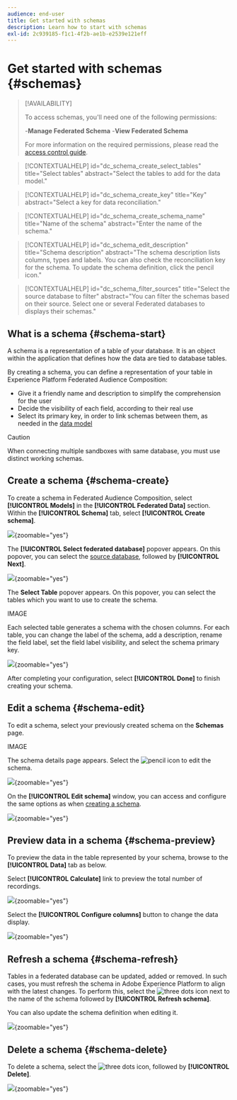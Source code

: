 ```yaml
---
audience: end-user
title: Get started with schemas
description: Learn how to start with schemas
exl-id: 2c939185-f1c1-4f2b-ae1b-e2539e121eff
---
```

# Get started with schemas {#schemas}

>[!AVAILABILITY]
>
>To access schemas, you'll need one of the following permissions:
>
>-**Manage Federated Schema**
>-**View Federated Schema**
>
>For more information on the required permissions, please read the [access control guide](/help/governance-privacy-security/access-control.md).

>[!CONTEXTUALHELP]
>id="dc_schema_create_select_tables"
>title="Select tables"
>abstract="Select the tables to add for the data model."

>[!CONTEXTUALHELP]
>id="dc_schema_create_key"
>title="Key"
>abstract="Select a key for data reconciliation."

>[!CONTEXTUALHELP]
>id="dc_schema_create_schema_name"
>title="Name of the schema"
>abstract="Enter the name of the schema."

>[!CONTEXTUALHELP]
>id="dc_schema_edit_description"
>title="Schema description"
>abstract="The schema description lists columns, types and labels. You can also check the reconciliation key for the schema. To update the schema definition, click the pencil icon."

>[!CONTEXTUALHELP]
>id="dc_schema_filter_sources"
>title="Select the source database to filter"
>abstract="You can filter the schemas based on their source. Select one or several Federated databases to displays their schemas."

## What is a schema {#schema-start}

A schema is a representation of a table of your database. It is an object within the application that defines how the data are tied to database tables. 

By creating a schema, you can define a representation of your table in Experience Platform Federated Audience Composition: 

* Give it a friendly name and description to simplify the comprehension for the user
* Decide the visibility of each field, according to their real use 
* Select its primary key, in order to link schemas between them, as needed in the [data model](../data-management/gs-models.md#data-model-start)

>[!CAUTION]
>
>When connecting multiple sandboxes with same database, you must use distinct working schemas.

## Create a schema {#schema-create}

To create a schema in Federated Audience Composition, select **[!UICONTROL Models]** in the **[!UICONTROL Federated Data]** section. Within the **[!UICONTROL Schema]** tab, select **[!UICONTROL Create schema]**.

![](assets/schema_create.png){zoomable="yes"}

The **[!UICONTROL Select federated database]** popover appears. On this popover, you can select the [source database](/help/connections/home.md), followed by **[!UICONTROL Next]**.


![](assets/schema_tables.png){zoomable="yes"}

The **Select Table** popover appears. On this popover, you can select the tables which you want to use to create the schema.

IMAGE

Each selected table generates a schema with the chosen columns. For each table, you can change the label of the schema, add a description, rename the field label, set the field label visibility, and select the schema primary key.

![](assets/schema_fields.png){zoomable="yes"}

After completing your configuration, select **[!UICONTROL Done]** to finish creating your schema. 

## Edit a schema {#schema-edit}

To edit a schema, select your previously created schema on the **Schemas** page.

IMAGE

The schema details page appears. Select the ![pencil icon](/help/assets/icons/edit.png) to edit the schema.

![](assets/schema_edit.png){zoomable="yes"}

On the **[!UICONTROL Edit schema]** window, you can access and configure the same options as when [creating a schema](#schema-create).

![](assets/schema_edit_orders.png){zoomable="yes"}

## Preview data in a schema {#schema-preview}

To preview the data in the table represented by your schema, browse to the **[!UICONTROL Data]** tab as below.

Select **[!UICONTROL Calculate]** link to preview the total number of recordings.

![](assets/schema_data.png){zoomable="yes"}

Select the **[!UICONTROL Configure columns]** button to change the data display.

![](assets/schema_columns.png){zoomable="yes"}

## Refresh a schema {#schema-refresh}

Tables in a federated database can be updated, added or removed. In such cases, you must refresh the schema in Adobe Experience Platform to align with the latest changes. To perform this, select the ![three dots icon](/help/assets/icons/more.png) next to the name of the schema followed by **[!UICONTROL Refresh schema]**. 

You can also update the schema definition when editing it.

![](assets/schema_refresh.png){zoomable="yes"}

## Delete a schema {#schema-delete}

To delete a schema, select the ![three dots icon](/help/assets/icons/more.png), followed by **[!UICONTROL Delete]**.

![](assets/schema_delete.png){zoomable="yes"}
